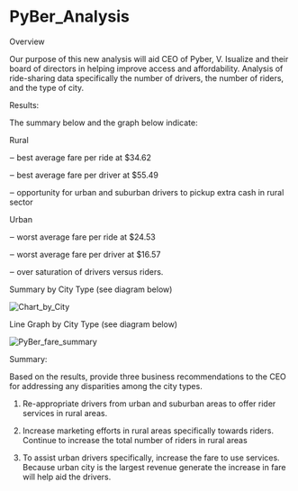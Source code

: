 # PyBer_Analysis


Overview

Our purpose of this new analysis will aid CEO of Pyber, V. Isualize and their board of directors in helping improve access and affordability. Analysis of ride-sharing data specifically the number of drivers, the number of riders, and the type of city.



Results: 

The summary below and the graph below indicate:

Rural 

‒	best average fare per ride at $34.62

‒	best average fare per driver at $55.49

‒	opportunity for urban and suburban drivers to pickup extra cash in rural sector 


Urban

‒	worst average fare per ride at $24.53

‒	worst average fare per driver at $16.57

‒	over saturation of drivers versus riders. 


Summary by City Type (see diagram below)
 
![Chart_by_City](https://user-images.githubusercontent.com/111043588/190849254-e2a3b5b7-b641-490c-ab80-ec6ecef36f83.PNG)


Line Graph by City Type (see diagram below)

![PyBer_fare_summary](https://user-images.githubusercontent.com/111043588/190849276-53acd81f-7678-49ee-9f71-1b702b50da88.png)
 
 

Summary: 


Based on the results, provide three business recommendations to the CEO for addressing any disparities among the city types.


1.	Re-appropriate drivers from urban and suburban areas to offer rider services in rural areas. 

2.	Increase marketing efforts in rural areas specifically towards riders. Continue to increase the total number of riders in rural areas 

3.	To assist urban drivers specifically, increase the fare to use services. Because urban city is the largest revenue generate the increase in fare will help aid the drivers. 
